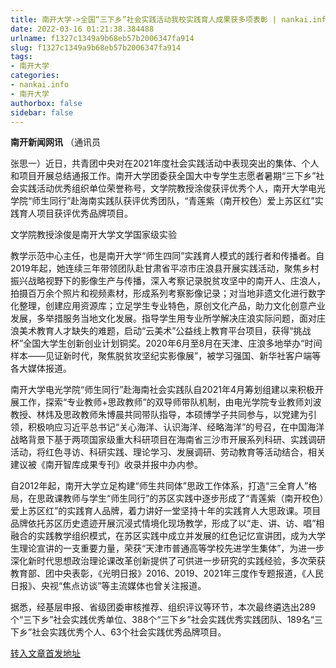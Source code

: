 ```yaml
---
title: 南开大学->全国“三下乡”社会实践活动我校实践育人成果获多项表彰 | nankai.info
date: 2022-03-16 01:21:38.384488
urlname: f1327c1349a9b68eb57b2006347fa914
slug: f1327c1349a9b68eb57b2006347fa914
tags: 
- 南开大学
categories:
- nankai.info
- 南开大学
authorbox: false
sidebar: false
---
```

**南开新闻网讯** （通讯员

张思一）近日，共青团中央对在2021年度社会实践活动中表现突出的集体、个人和项目开展总结通报工作。南开大学团委获全国大中专学生志愿者暑期“三下乡”社会实践活动优秀组织单位荣誉称号，文学院教授涂俊获评优秀个人，南开大学电光学院“师生同行”赴海南实践队获评优秀团队，“青莲紫（南开校色）爱上苏区红”实践育人项目获评优秀品牌项目。

文学院教授涂俊是南开大学文学国家级实验
<!--more-->
教学示范中心主任，也是南开大学“师生四同”实践育人模式的践行者和传播者。自2019年起，她连续三年带领团队赴甘肃省平凉市庄浪县开展实践活动，聚焦乡村振兴战略视野下的影像生产与传播，深入考察记录脱贫攻坚中的南开人、庄浪人，拍摄百万余个照片和视频素材，形成系列考察影像记录；对当地非遗文化进行数字化整理，创建应用资源库；立足学生专业特色，原创文化产品，助力文化创意产业发展，多举措服务当地文化发展。指导学生用专业所学解决庄浪实际问题，面对庄浪美术教育人才缺失的难题，启动“云美术”公益线上教育平台项目，获得“挑战杯”全国大学生创新创业计划铜奖。2020年6月至8月在天津、庄浪多地举办“时间样本——见证新时代，聚焦脱贫攻坚纪实影像展”，被学习强国、新华社客户端等各大媒体报道。

南开大学电光学院“师生同行”赴海南社会实践队自2021年4月筹划组建以来积极开展工作，探索“专业教师+思政教师”的双导师带队机制，由电光学院专业教师刘波教授、林炜及思政教师朱博晨共同带队指导，本硕博学子共同参与，以党建为引领，积极响应习近平总书记“关心海洋、认识海洋、经略海洋”的号召，在中国海洋战略背景下基于两项国家级重大科研项目在海南省三沙市开展系列科研、实践调研活动，将红色寻访、科研实践、理论学习、发展调研、劳动教育等活动结合，相关建议被《南开智库成果专刊》收录并报中办内参。

自2012年起，南开大学立足构建“师生共同体”思政工作体系，打造“三全育人”格局，在思政课教师与学生“师生同行”的苏区实践中逐步形成了“青莲紫（南开校色）爱上苏区红”的实践育人品牌，着力讲好一堂坚持十年的实践育人大思政课。项目品牌依托苏区历史遗迹开展沉浸式情境化现场教学，形成了以“走、讲、访、唱”相融合的实践教学组织模式，在苏区实践中成立并发展的红色记忆宣讲团，成为大学生理论宣讲的一支重要力量，荣获“天津市普通高等学校先进学生集体”，为进一步深化新时代思想政治理论课改革创新提供了可供进一步研究的实践经验，多次荣获教育部、团中央表彰，《光明日报》2016、2019、2021年三度作专题报道，《人民日报》、央视“焦点访谈”等主流媒体也曾关注报道。

据悉，经基层申报、省级团委审核推荐、组织评议等环节，本次最终遴选出289个“三下乡”社会实践优秀单位、388个“三下乡”社会实践优秀实践团队、189名“三下乡”社会实践优秀个人、63个社会实践优秀品牌项目。



[转入文章首发地址](http://news.nankai.edu.cn/ywsd/system/2022/03/08/030050511.shtml)